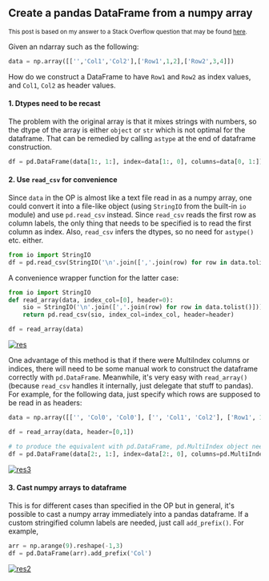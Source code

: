 ## Create a pandas DataFrame from a numpy array

<sup>This post is based on my answer to a Stack Overflow question that may be found [here](https://stackoverflow.com/a/75804890/19123103).</sup>

Given an ndarray such as the following:
```python
data = np.array([['','Col1','Col2'],['Row1',1,2],['Row2',3,4]])
```
How do we construct a DataFrame to have `Row1` and `Row2` as index values, and `Col1`, `Col2` as header values.


#### 1. Dtypes need to be recast

The problem with the original array is that it mixes strings with numbers, so the dtype of the array is either `object` or `str` which is not optimal for the dataframe. That can be remedied by calling `astype` at the end of dataframe construction.
```python
df = pd.DataFrame(data[1:, 1:], index=data[1:, 0], columns=data[0, 1:]).astype(int)
```
#### 2. Use `read_csv` for convenience 

Since `data` in the OP is almost like a text file read in as a numpy array, one could convert it into a file-like object (using `StringIO` from the built-in `io` module) and use `pd.read_csv` instead. Since `read_csv` reads the first row as column labels, the only thing that needs to be specified is to read the first column as index. Also, `read_csv` infers the dtypes, so no need for `astype()` etc. either.
```python
from io import StringIO
df = pd.read_csv(StringIO('\n'.join([','.join(row) for row in data.tolist()])), index_col=[0])
```

A convenience wrapper function for the latter case:
```python
from io import StringIO
def read_array(data, index_col=[0], header=0):
    sio = StringIO('\n'.join([','.join(row) for row in data.tolist()]))
    return pd.read_csv(sio, index_col=index_col, header=header)

df = read_array(data)
```
[![res][1]][1]

One advantage of this method is that if there were MultiIndex columns or indices, there will need to be some manual work to construct the dataframe correctly with `pd.DataFrame`. Meanwhile, it's very easy with `read_array()` (because `read_csv` handles it internally, just delegate that stuff to pandas). For example, for the following data, just specify which rows are supposed to be read in as headers:

```python
data = np.array([['', 'Col0', 'Col0'], ['', 'Col1', 'Col2'], ['Row1', 1, 2],['Row2', 3, 4]])

df = read_array(data, header=[0,1])

# to produce the equivalent with pd.DataFrame, pd.MultiIndex object needs to be constructed
df = pd.DataFrame(data[2:, 1:], index=data[2:, 0], columns=pd.MultiIndex.from_arrays(data[:2, 1:])).astype(int)
```
[![res3][2]][2]

#### 3. Cast numpy arrays to dataframe

This is for different cases than specified in the OP but in general, it's possible to cast a numpy array immediately into a pandas dataframe. If a custom stringified column labels are needed, just call `add_prefix()`. For example, 
```python
arr = np.arange(9).reshape(-1,3)
df = pd.DataFrame(arr).add_prefix('Col')
```
[![res2][3]][3]


  [1]: https://i.stack.imgur.com/48ddz.png
  [2]: https://i.stack.imgur.com/T5PmA.png
  [3]: https://i.stack.imgur.com/W0DAY.png
